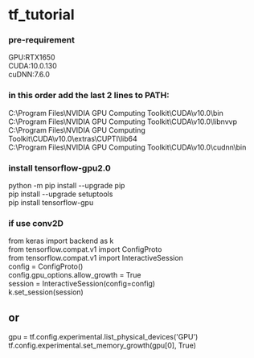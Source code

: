 # tf_tutorial

### pre-requirement
GPU:RTX1650  
CUDA:10.0.130  
cuDNN:7.6.0  

### in this order add the last 2 lines to PATH:  
C:\Program Files\NVIDIA GPU Computing Toolkit\CUDA\v10.0\bin  
C:\Program Files\NVIDIA GPU Computing Toolkit\CUDA\v10.0\libnvvp  
C:\Program Files\NVIDIA GPU Computing Toolkit\CUDA\v10.0\extras\CUPTI\lib64  
C:\Program Files\NVIDIA GPU Computing Toolkit\CUDA\v10.0\cudnn\bin  


### install tensorflow-gpu2.0  
python -m pip install --upgrade pip  
pip install --upgrade setuptools  
pip install tensorflow-gpu  

### if use conv2D
from keras import backend as k  
from tensorflow.compat.v1 import ConfigProto  
from tensorflow.compat.v1 import InteractiveSession  
config = ConfigProto()  
config.gpu_options.allow_growth = True  
session = InteractiveSession(config=config)  
k.set_session(session)
 ## or
gpu = tf.config.experimental.list_physical_devices('GPU')  
tf.config.experimental.set_memory_growth(gpu[0], True)

